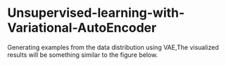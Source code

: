 # Unsupervised-learning-with-Variational-AutoEncoder
Generating examples from the data distribution using VAE,The visualized results will be something similar to the figure below.
